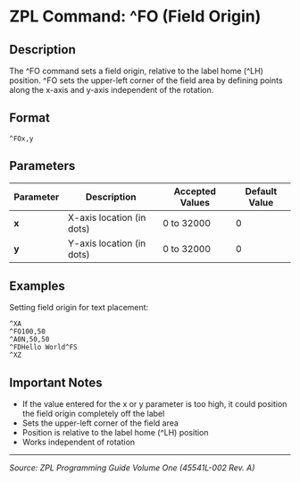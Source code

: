 # ZPL Command: ^FO (Field Origin)

## Description
The ^FO command sets a field origin, relative to the label home (^LH) position. ^FO sets the upper-left corner of the field area by defining points along the x-axis and y-axis independent of the rotation.

## Format
```
^FOx,y
```

## Parameters
| Parameter | Description | Accepted Values | Default Value |
|-----------|-------------|----------------|---------------|
| **x** | X-axis location (in dots) | 0 to 32000 | 0 |
| **y** | Y-axis location (in dots) | 0 to 32000 | 0 |

## Examples
Setting field origin for text placement:
```zpl
^XA
^FO100,50
^A0N,50,50
^FDHello World^FS
^XZ
```

## Important Notes
- If the value entered for the x or y parameter is too high, it could position the field origin completely off the label
- Sets the upper-left corner of the field area
- Position is relative to the label home (^LH) position
- Works independent of rotation

---
*Source: ZPL Programming Guide Volume One (45541L-002 Rev. A)*